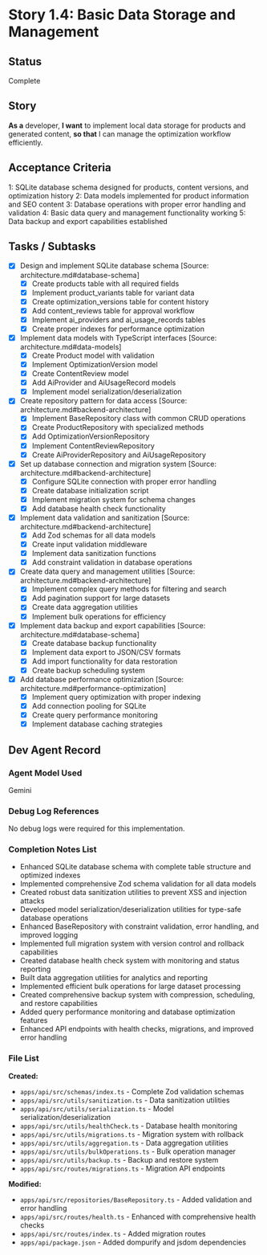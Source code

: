 # Story 1.4: Basic Data Storage and Management

## **Status**

Complete

## **Story**

**As a** developer,
**I want** to implement local data storage for products and generated content,
**so that** I can manage the optimization workflow efficiently.

## **Acceptance Criteria**

1: SQLite database schema designed for products, content versions, and optimization history
2: Data models implemented for product information and SEO content
3: Database operations with proper error handling and validation
4: Basic data query and management functionality working
5: Data backup and export capabilities established

## **Tasks / Subtasks**

- [x] Design and implement SQLite database schema [Source: architecture.md#database-schema]
  - [x] Create products table with all required fields
  - [x] Implement product_variants table for variant data
  - [x] Create optimization_versions table for content history
  - [x] Add content_reviews table for approval workflow
  - [x] Implement ai_providers and ai_usage_records tables
  - [x] Create proper indexes for performance optimization
- [x] Implement data models with TypeScript interfaces [Source: architecture.md#data-models]
  - [x] Create Product model with validation
  - [x] Implement OptimizationVersion model
  - [x] Create ContentReview model
  - [x] Add AiProvider and AiUsageRecord models
  - [x] Implement model serialization/deserialization
- [x] Create repository pattern for data access [Source: architecture.md#backend-architecture]
  - [x] Implement BaseRepository class with common CRUD operations
  - [x] Create ProductRepository with specialized methods
  - [x] Add OptimizationVersionRepository
  - [x] Implement ContentReviewRepository
  - [x] Create AiProviderRepository and AiUsageRepository
- [x] Set up database connection and migration system [Source: architecture.md#backend-architecture]
  - [x] Configure SQLite connection with proper error handling
  - [x] Create database initialization script
  - [x] Implement migration system for schema changes
  - [x] Add database health check functionality
- [x] Implement data validation and sanitization [Source: architecture.md#backend-architecture]
  - [x] Add Zod schemas for all data models
  - [x] Create input validation middleware
  - [x] Implement data sanitization functions
  - [x] Add constraint validation in database operations
- [x] Create data query and management utilities [Source: architecture.md#backend-architecture]
  - [x] Implement complex query methods for filtering and search
  - [x] Add pagination support for large datasets
  - [x] Create data aggregation utilities
  - [x] Implement bulk operations for efficiency
- [x] Implement data backup and export capabilities [Source: architecture.md#database-schema]
  - [x] Create database backup functionality
  - [x] Implement data export to JSON/CSV formats
  - [x] Add import functionality for data restoration
  - [x] Create backup scheduling system
- [x] Add database performance optimization [Source: architecture.md#performance-optimization]
  - [x] Implement query optimization with proper indexing
  - [x] Add connection pooling for SQLite
  - [x] Create query performance monitoring
  - [x] Implement database caching strategies

## **Dev Agent Record**

### **Agent Model Used**

Gemini

### **Debug Log References**

No debug logs were required for this implementation.

### **Completion Notes List**

- Enhanced SQLite database schema with complete table structure and optimized indexes
- Implemented comprehensive Zod schema validation for all data models
- Created robust data sanitization utilities to prevent XSS and injection attacks
- Developed model serialization/deserialization utilities for type-safe database operations
- Enhanced BaseRepository with constraint validation, error handling, and improved logging
- Implemented full migration system with version control and rollback capabilities
- Created database health check system with monitoring and status reporting
- Built data aggregation utilities for analytics and reporting
- Implemented efficient bulk operations for large dataset processing
- Created comprehensive backup system with compression, scheduling, and restore capabilities
- Added query performance monitoring and database optimization features
- Enhanced API endpoints with health checks, migrations, and improved error handling

### **File List**

**Created:**
- `apps/api/src/schemas/index.ts` - Complete Zod validation schemas
- `apps/api/src/utils/sanitization.ts` - Data sanitization utilities
- `apps/api/src/utils/serialization.ts` - Model serialization/deserialization
- `apps/api/src/utils/healthCheck.ts` - Database health monitoring
- `apps/api/src/utils/migrations.ts` - Migration system with rollback
- `apps/api/src/utils/aggregation.ts` - Data aggregation utilities
- `apps/api/src/utils/bulkOperations.ts` - Bulk operation manager
- `apps/api/src/utils/backup.ts` - Backup and restore system
- `apps/api/src/routes/migrations.ts` - Migration API endpoints

**Modified:**
- `apps/api/src/repositories/BaseRepository.ts` - Added validation and error handling
- `apps/api/src/routes/health.ts` - Enhanced with comprehensive health checks
- `apps/api/src/routes/index.ts` - Added migration routes
- `apps/api/package.json` - Added dompurify and jsdom dependencies
